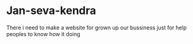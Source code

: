 # Jan-seva-kendra
There i need to make a website for grown up our bussiness just for help peoples to know how it doing 
